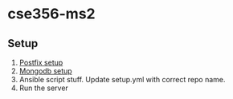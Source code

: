 # cse356-ms2

## Setup
1. [Postfix setup](https://www.digitalocean.com/community/tutorials/how-to-install-and-configure-postfix-as-a-send-only-smtp-server-on-ubuntu-20-04)
2. [Mongodb setup](https://www.digitalocean.com/community/tutorials/how-to-install-mongodb-on-ubuntu-20-04)
3. Ansible script stuff. Update setup.yml with correct repo name.
4. Run the server
